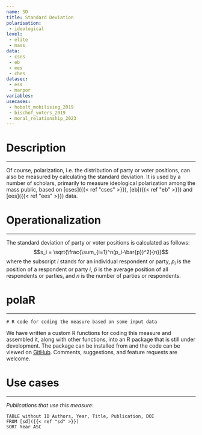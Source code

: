 ```yaml
---
name: SD
title: Standard Deviation
polarisation:
 - ideological
level: 
 - elite
 - mass
data:
 - cses
 - eb
 - ees
 - ches
datasec:
 - ess
 - marpor
variables: 
usecases: 
 - hobolt_mobilising_2019
 - bischof_voters_2019
 - moral_relationship_2023
---
```


# Description
---
Of course, polarization, i.e. the distribution of party or voter positions, can also be measured by calculating the standard deviation. It is used by a number of scholars, primarily to measure ideological polarization among the mass public, based on [cses]({{< ref "cses" >}}), [eb]({{< ref "eb" >}}) and [ees]({{< ref "ees" >}}) data.
# Operationalization
---
The standard deviation of party or voter positions is calculated as follows:
$$s_i = \sqrt{\frac{\sum_{i=1}^n(p_i-\bar{p})^2}{n}}$$
where the subscript $i$ stands for an individual respondent or party, $p_i$ is the position of a respondent or party $i$, $\bar{p}$ is the average position of all respondents or parties, and $n$ is the number of parties or respondents.
# polaR
---
```
# R code for coding the measure based on some input data
```
We have written a custom R functions for coding this measure and assembled it, along with other functions, into an R package that is still under development. The package can be installed from and the code can be viewed on [GitHub](https://github.com/felixgruenewald/polref). Comments, suggestions, and feature requests are welcome.
# Use cases
---

*Publications that use this measure*:

```dataview
TABLE without ID Authors, Year, Title, Publication, DOI
FROM [sd]({{< ref "sd" >}})
SORT Year ASC
```